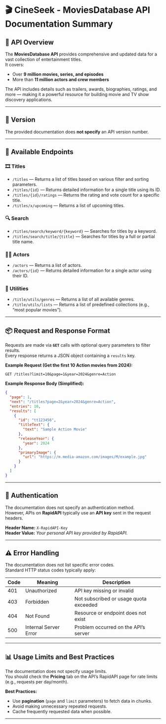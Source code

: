 # 🎬 CineSeek - MoviesDatabase API Documentation Summary

## 🧭 API Overview
The **MoviesDatabase API** provides comprehensive and updated data for a vast collection of entertainment titles.  
It covers:
- Over **9 million movies, series, and episodes**
- More than **11 million actors and crew members**

The API includes details such as trailers, awards, biographies, ratings, and more — making it a powerful resource for building movie and TV show discovery applications.

---

## 🧩 Version
The provided documentation does **not specify** an API version number.

---

## 🔗 Available Endpoints

### 🎞️ Titles
- `/titles` — Returns a list of titles based on various filter and sorting parameters.  
- `/titles/{id}` — Returns detailed information for a single title using its ID.  
- `/titles/{id}/ratings` — Returns the rating and vote count for a specific title.  
- `/titles/x/upcoming` — Returns a list of upcoming titles.  

### 🔍 Search
- `/titles/search/keyword/{keyword}` — Searches for titles by a keyword.  
- `/titles/search/title/{title}` — Searches for titles by a full or partial title name.  

### 👩‍🎤 Actors
- `/actors` — Returns a list of actors.  
- `/actors/{id}` — Returns detailed information for a single actor using their ID.  

### 🧰 Utilities
- `/title/utils/genres` — Returns a list of all available genres.  
- `/title/utils/lists` — Returns a list of predefined collections (e.g., “most popular movies”).

---

## 📦 Request and Response Format
Requests are made via **`GET`** calls with optional query parameters to filter results.  
Every response returns a JSON object containing a `results` key.

**Example Request (Get the first 10 Action movies from 2024):**
```
GET /titles?limit=10&page=1&year=2024&genre=Action
```

**Example Response Body (Simplified):**
```json
{
  "page": 1,
  "next": "/titles?page=2&year=2024&genre=Action",
  "entries": 10,
  "results": [
    {
      "id": "tt123456",
      "titleText": {
        "text": "Sample Action Movie"
      },
      "releaseYear": {
        "year": 2024
      },
      "primaryImage": {
        "url": "https://m.media-amazon.com/images/M/example.jpg"
      }
    }
  ]
}
```

---

## 🔐 Authentication
The documentation does not specify an authentication method.  
However, APIs on **RapidAPI** typically use an **API key** sent in the request headers.

**Header Name:** `X-RapidAPI-Key`  
**Header Value:** *Your personal API key provided by RapidAPI.*

---

## ⚠️ Error Handling
The documentation does not list specific error codes.  
Standard HTTP status codes typically apply:

| Code | Meaning | Description |
|------|----------|-------------|
| 401 | Unauthorized | API key missing or invalid |
| 403 | Forbidden | Not subscribed or usage quota exceeded |
| 404 | Not Found | Resource or endpoint does not exist |
| 500 | Internal Server Error | Problem occurred on the API’s server |

---

## 📊 Usage Limits and Best Practices
The documentation does not specify usage limits.  
You should check the **Pricing** tab on the API’s RapidAPI page for rate limits (e.g., requests per day/month).

**Best Practices:**
- Use **pagination** (`page` and `limit` parameters) to fetch data in chunks.  
- Avoid making unnecessary repeated requests.  
- Cache frequently requested data when possible.

---